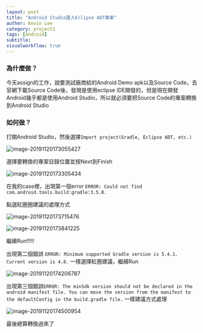 ```yaml
---
layout: post
title: "Android Studio匯入Eclipse ADT專案"
auther: Kevin Lee
category: project1
tags: [Android]
subtitle:
visualworkflow: true
---
```


### 為什麼做？

今天assign的工作，說要測試廠商給的Android Demo apk以及Source Code，去官網下載Source Code後，發現是使用eclipse IDE開發的，但是現在開發Android幾乎都是使用Android Studio，所以就必須要把Source Code的專案轉換到Android Studio

### 如何做？

打開Android Studio，然後選擇`Import project(Gradle, Eclipse ADT, etc.)`

![image-20191120173055427]({{site.baseurl}}/img/image-20191120173055427.png)

選擇要轉換的專案目錄位置並按Next到Finish

![image-20191120173305434]({{site.baseurl}}/img/image-20191120173305434.png)

在我的case裡，出現第一個error
`ERROR: Could not find com.android.tools.build:gradle:3.5.0.`

點選紅圈圈建議的處理方式

![image-20191120173715476]({{site.baseurl}}/img/image-20191120173715476.png)

![image-20191120173841225]({{site.baseurl}}/img/image-20191120173841225.png)

繼續Run!!!!!

出現第二個錯誤 `ERROR: Minimum supported Gradle version is 5.4.1. Current version is 4.8.`
一樣選擇紅圈建議，繼續Run

![image-20191120174206787]({{site.baseurl}}/img/image-20191120174206787.png)

出現第三個錯誤`ERROR: The minSdk version should not be declared in the android manifest file. You can move the version from the manifest to the defaultConfig in the build.gradle file.`
一樣建議方式處理

![image-20191120174500954]({{site.baseurl}}/img/image-20191120174500954.png)

最後總算轉換過來了